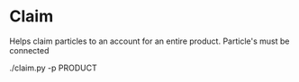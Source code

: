 Claim
=====

Helps claim particles to an account for an entire product. Particle's must be connected

./claim.py -p PRODUCT
